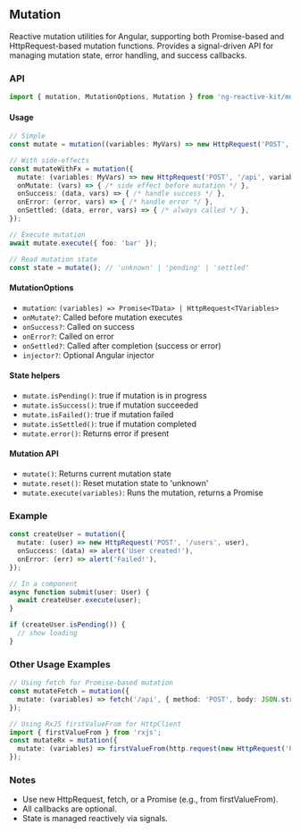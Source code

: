 ## Mutation

Reactive mutation utilities for Angular, supporting both Promise-based and HttpRequest-based mutation functions. Provides a signal-driven API for managing mutation state, error handling, and success callbacks.

### API

```ts
import { mutation, MutationOptions, Mutation } from 'ng-reactive-kit/mutation';
```

#### Usage

```ts
// Simple
const mutate = mutation((variables: MyVars) => new HttpRequest('POST', '/api', variables));

// With side-effects
const mutateWithFx = mutation({
  mutate: (variables: MyVars) => new HttpRequest('POST', '/api', variables),
  onMutate: (vars) => { /* side effect before mutation */ },
  onSuccess: (data, vars) => { /* handle success */ },
  onError: (error, vars) => { /* handle error */ },
  onSettled: (data, error, vars) => { /* always called */ },
});

// Execute mutation
await mutate.execute({ foo: 'bar' });

// Read mutation state
const state = mutate(); // 'unknown' | 'pending' | 'settled'
```

#### MutationOptions

- `mutation`: `(variables) => Promise<TData> | HttpRequest<TVariables>`
- `onMutate?`: Called before mutation executes
- `onSuccess?`: Called on success
- `onError?`: Called on error
- `onSettled?`: Called after completion (success or error)
- `injector?`: Optional Angular injector

#### State helpers

- `mutate.isPending()`: true if mutation is in progress
- `mutate.isSuccess()`: true if mutation succeeded
- `mutate.isFailed()`: true if mutation failed
- `mutate.isSettled()`: true if mutation completed
- `mutate.error()`: Returns error if present

#### Mutation API

- `mutate()`: Returns current mutation state
- `mutate.reset()`: Reset mutation state to 'unknown'
- `mutate.execute(variables)`: Runs the mutation, returns a Promise

### Example

```ts
const createUser = mutation({
  mutate: (user) => new HttpRequest('POST', '/users', user),
  onSuccess: (data) => alert('User created!'),
  onError: (err) => alert('Failed!'),
});

// In a component
async function submit(user: User) {
  await createUser.execute(user);
}

if (createUser.isPending()) {
  // show loading
}
```

### Other Usage Examples

```ts
// Using fetch for Promise-based mutation
const mutateFetch = mutation({
  mutate: (variables) => fetch('/api', { method: 'POST', body: JSON.stringify(variables) }),
});

// Using RxJS firstValueFrom for HttpClient
import { firstValueFrom } from 'rxjs';
const mutateRx = mutation({
  mutate: (variables) => firstValueFrom(http.request(new HttpRequest('POST', '/api', variables))),
});
```

### Notes

- Use new HttpRequest, fetch, or a Promise (e.g., from firstValueFrom).
- All callbacks are optional.
- State is managed reactively via signals.

